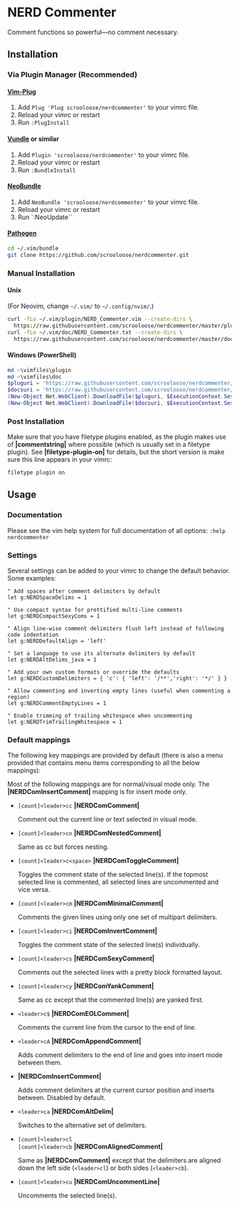 # NERD Commenter

Comment functions so powerful—no comment necessary.

## Installation

### Via Plugin Manager (Recommended)

#### [Vim-Plug](https://github.com/junegunn/vim-plug)

1. Add `Plug 'Plug scrooloose/nerdcommenter'` to your vimrc file.
2. Reload your vimrc or restart
3. Run `:PlugInstall`

#### [Vundle](https://github.com/VundleVim/Vundle.vim) or similar

1. Add `Plugin 'scrooloose/nerdcommenter'` to your vimrc file.
2. Reload your vimrc or restart
3. Run `:BundleInstall`

#### [NeoBundle](https://github.com/Shougo/neobundle.vim)

1. Add `NeoBundle 'scrooloose/nerdcommenter'` to your vimrc file.
2. Reload your vimrc or restart
3. Run `:NeoUpdate``

#### [Pathogen](https://github.com/tpope/vim-pathogen)

```sh
cd ~/.vim/bundle
git clone https://github.com/scrooloose/nerdcommenter.git
```

### Manual Installation

#### Unix

(For Neovim, change `~/.vim/` to `~/.config/nvim/`.)

```sh
curl -fLo ~/.vim/plugin/NERD_Commenter.vim --create-dirs \
  https://raw.githubusercontent.com/scrooloose/nerdcommenter/master/plugin/NERD_commenter.vim
curl -fLo ~/.vim/doc/NERD_Commenter.txt --create-dirs \
  https://raw.githubusercontent.com/scrooloose/nerdcommenter/master/doc/NERD_commenter.txt
```

#### Windows (PowerShell)

```powershell
md ~\vimfiles\plugin
md ~\vimfiles\doc
$pluguri = 'https://raw.githubusercontent.com/scrooloose/nerdcommenter/master/plugin/NERD_commenter.vim'
$docsuri = 'https://raw.githubusercontent.com/scrooloose/nerdcommenter/master/doc/NERD_commenter.txt'
(New-Object Net.WebClient).DownloadFile($pluguri, $ExecutionContext.SessionState.Path.GetUnresolvedProviderPathFromPSPath("~\vimfiles\plugin\NERD_commenter.vim"))
(New-Object Net.WebClient).DownloadFile($docsuri, $ExecutionContext.SessionState.Path.GetUnresolvedProviderPathFromPSPath("~\vimfiles\doc\NERD_commenter.txt"))
```

### Post Installation

Make sure that you have filetype plugins enabled, as the plugin makes use of **|commentstring|** where possible (which is usually set in a filetype plugin). See **|filetype-plugin-on|** for details, but the short version is make sure this line appears in your vimrc:

```sh
filetype plugin on
```

## Usage

### Documentation

Please see the vim help system for full documentation of all options: `:help nerdcommenter`

### Settings

Several settings can be added to your vimrc to change the default behavior. Some examples:

```vim
" Add spaces after comment delimiters by default
let g:NERDSpaceDelims = 1

" Use compact syntax for prettified multi-line comments
let g:NERDCompactSexyComs = 1

" Align line-wise comment delimiters flush left instead of following code indentation
let g:NERDDefaultAlign = 'left'

" Set a language to use its alternate delimiters by default
let g:NERDAltDelims_java = 1

" Add your own custom formats or override the defaults
let g:NERDCustomDelimiters = { 'c': { 'left': '/**','right': '*/' } }

" Allow commenting and inverting empty lines (useful when commenting a region)
let g:NERDCommentEmptyLines = 1

" Enable trimming of trailing whitespace when uncommenting
let g:NERDTrimTrailingWhitespace = 1
```

### Default mappings

The following key mappings are provided by default (there is also a menu provided that contains menu items corresponding to all the below mappings):

Most of the following mappings are for normal/visual mode only. The **|NERDComInsertComment|** mapping is for insert mode only.

  * `[count]<leader>cc` **|NERDComComment|**

    Comment out the current line or text selected in visual mode.

  * `[count]<leader>cn` **|NERDComNestedComment|**

    Same as <leader>cc but forces nesting.

  * `[count]<leader>c<space>` **|NERDComToggleComment|**

    Toggles the comment state of the selected line(s). If the topmost selected line is commented, all selected lines are uncommented and vice versa.

  * `[count]<leader>cm` **|NERDComMinimalComment|**

    Comments the given lines using only one set of multipart delimiters.

  * `[count]<leader>ci` **|NERDComInvertComment|**

    Toggles the comment state of the selected line(s) individually.

  * `[count]<leader>cs` **|NERDComSexyComment|**

    Comments out the selected lines with a pretty block formatted layout.

  * `[count]<leader>cy` **|NERDComYankComment|**

    Same as <leader>cc except that the commented line(s) are yanked first.

  * `<leader>c$` **|NERDComEOLComment|**

    Comments the current line from the cursor to the end of line.

  * `<leader>cA` **|NERDComAppendComment|**

    Adds comment delimiters to the end of line and goes into insert mode between them.

  * **|NERDComInsertComment|**

    Adds comment delimiters at the current cursor position and inserts between. Disabled by default.

  * `<leader>ca` **|NERDComAltDelim|**

    Switches to the alternative set of delimiters.

  * `[count]<leader>cl`  
    `[count]<leader>cb` **|NERDComAlignedComment|**

    Same as **|NERDComComment|** except that the delimiters are aligned down the left side (`<leader>cl`) or both sides (`<leader>cb`).

  * `[count]<leader>cu` **|NERDComUncommentLine|**

    Uncomments the selected line(s).
